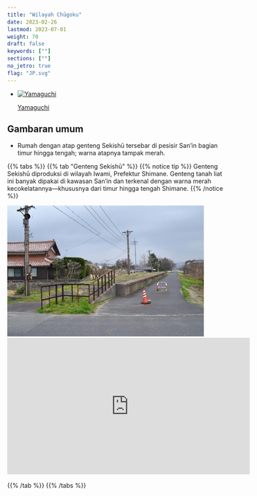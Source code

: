 ```yaml
---
title: "Wilayah Chūgoku"
date: 2023-02-26
lastmod: 2023-07-01
weight: 70
draft: false
keywords: [""]
sections: [""]
no_jetro: true
flag: "JP.svg"
---
```


<ul class="flag-list-japan">
    <li data-nav-id="https://geopinning.space/rule/asia/japan/chugoku/yamaguchi/" title="Yamaguchi" class="">
        <p><a href="https://geopinning.space/rule/asia/japan/chugoku/yamaguchi/" class="flag-link">
            <img src="https://geopinning.space/flags/Yamaguchi.svg" alt="Yamaguchi" class="flag-img-link" oncontextmenu="return false;"></a></p>
        <p><a href="https://geopinning.space/rule/asia/japan/chugoku/yamaguchi/" class="flag-link">Yamaguchi</a></p>
    </li>
</ul>

<div class="main-desciption area-description">
    <h2 class="section-title">Gambaran umum</h2>
    <ul class="rule-list">
        <li>Rumah dengan atap genteng Sekishū tersebar di pesisir San’in bagian timur hingga tengah; warna atapnya tampak <span class="quiz">merah</span>.</li>
    </ul>
</div>

{{% tabs %}}
{{% tab "Genteng Sekishū" %}}
{{% notice tip %}}
Genteng Sekishū diproduksi di wilayah Iwami, Prefektur Shimane. Genteng tanah liat ini banyak dipakai di kawasan San’in dan terkenal dengan warna merah kecokelatannya—khususnya dari timur hingga tengah Shimane.
{{% /notice %}}

<div class="googlemap-if">
<img src="arakaya_station_zenkei.jpg" width="90%">
</div>

<div class="googlemap-if">
<iframe width="560" height="315" src="https://www.youtube.com/embed/p39GXc3C0Co?si=VasSAla-Mtp063zt" title="YouTube video player" frameborder="0" allow="accelerometer; autoplay; clipboard-write; encrypted-media; gyroscope; picture-in-picture; web-share" referrerpolicy="strict-origin-when-cross-origin" allowfullscreen></iframe>
</div>

{{% /tab %}}
{{% /tabs %}}
